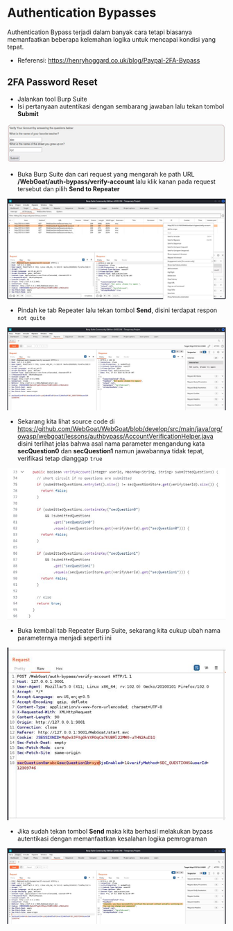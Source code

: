 # Authentication Bypasses
Authentication Bypass terjadi dalam banyak cara tetapi biasanya memanfaatkan beberapa kelemahan logika untuk mencapai kondisi yang tepat.
- Referensi: https://henryhoggard.co.uk/blog/Paypal-2FA-Bypass

## 2FA Password Reset
- Jalankan tool Burp Suite
- Isi pertanyaan autentikasi dengan sembarang jawaban lalu tekan tombol **Submit**

![alt text](https://github.com/rahardian-dwi-saputra/webgoat/blob/main/assets/authentication%20bypass/authentication%20bypass%201.JPG)

- Buka Burp Suite dan cari request yang mengarah ke path URL **/WebGoat/auth-bypass/verify-account** lalu klik kanan pada request tersebut dan pilih **Send to Repeater**

![alt text](https://github.com/rahardian-dwi-saputra/webgoat/blob/main/assets/authentication%20bypass/authentication%20bypass%202.JPG)

- Pindah ke tab Repeater lalu tekan tombol **Send**, disini terdapat respon `not quite`

![alt text](https://github.com/rahardian-dwi-saputra/webgoat/blob/main/assets/authentication%20bypass/authentication%20bypass%203.JPG)

- Sekarang kita lihat source code di https://github.com/WebGoat/WebGoat/blob/develop/src/main/java/org/owasp/webgoat/lessons/authbypass/AccountVerificationHelper.java disini terlihat jelas bahwa asal nama parameter mengandung kata **secQuestion0** dan **secQuestion1** namun jawabannya tidak tepat, verifikasi tetap dianggap `true`

![alt text](https://github.com/rahardian-dwi-saputra/webgoat/blob/main/assets/authentication%20bypass/authentication%20bypass%204.JPG)

- Buka kembali tab Repeater Burp Suite, sekarang kita cukup ubah nama parameternya menjadi seperti ini

![alt text](https://github.com/rahardian-dwi-saputra/webgoat/blob/main/assets/authentication%20bypass/authentication%20bypass%205.JPG)

- Jika sudah tekan tombol **Send** maka kita berhasil melakukan bypass autentikasi dengan memanfaatkan kesalahan logika pemrograman

![alt text](https://github.com/rahardian-dwi-saputra/webgoat/blob/main/assets/authentication%20bypass/authentication%20bypass%206.JPG)